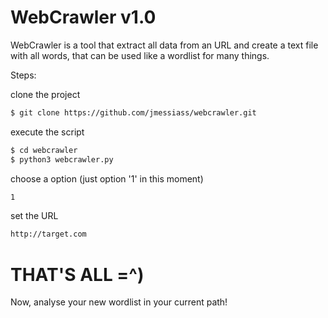 # WebCrawler v1.0

WebCrawler is a tool that extract all data from an URL and create a text file with all words, that can be used like a wordlist for many things. 


Steps:


clone the project

```sh
$ git clone https://github.com/jmessiass/webcrawler.git
```
execute the script
```sh
$ cd webcrawler
$ python3 webcrawler.py
```
choose a option (just option '1' in this moment)

```sh
1
```
set the URL

```sh
http://target.com
```

# THAT'S ALL =^)

Now, analyse your new wordlist in your current path!
